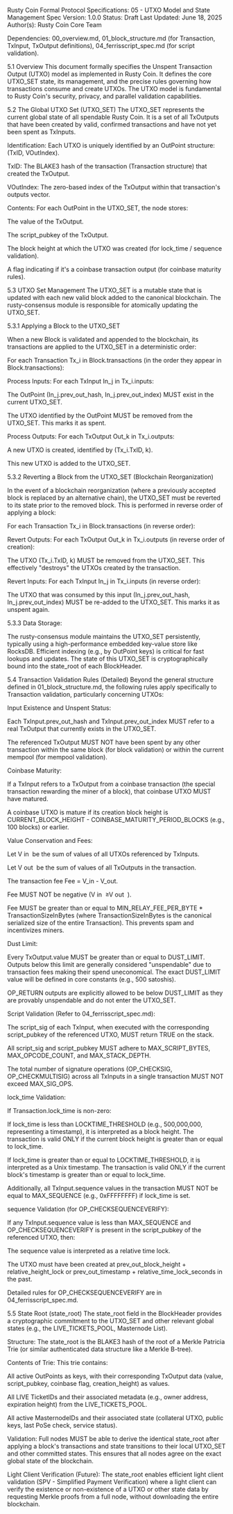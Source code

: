 Rusty Coin Formal Protocol Specifications: 05 - UTXO Model and State Management
Spec Version: 1.0.0
Status: Draft
Last Updated: June 18, 2025
Author(s): Rusty Coin Core Team

Dependencies: 00_overview.md, 01_block_structure.md (for Transaction, TxInput, TxOutput definitions), 04_ferrisscript_spec.md (for script validation).

5.1 Overview
This document formally specifies the Unspent Transaction Output (UTXO) model as implemented in Rusty Coin. It defines the core UTXO_SET state, its management, and the precise rules governing how transactions consume and create UTXOs. The UTXO model is fundamental to Rusty Coin's security, privacy, and parallel validation capabilities.

5.2 The Global UTXO Set (UTXO_SET)
The UTXO_SET represents the current global state of all spendable Rusty Coin. It is a set of all TxOutputs that have been created by valid, confirmed transactions and have not yet been spent as TxInputs.

Identification: Each UTXO is uniquely identified by an OutPoint structure: (TxID, VOutIndex).

TxID: The BLAKE3 hash of the transaction (Transaction structure) that created the TxOutput.

VOutIndex: The zero-based index of the TxOutput within that transaction's outputs vector.

Contents: For each OutPoint in the UTXO_SET, the node stores:

The value of the TxOutput.

The script_pubkey of the TxOutput.

The block height at which the UTXO was created (for lock_time / sequence validation).

A flag indicating if it's a coinbase transaction output (for coinbase maturity rules).

5.3 UTXO Set Management
The UTXO_SET is a mutable state that is updated with each new valid block added to the canonical blockchain. The rusty-consensus module is responsible for atomically updating the UTXO_SET.

5.3.1 Applying a Block to the UTXO_SET

When a new Block is validated and appended to the blockchain, its transactions are applied to the UTXO_SET in a deterministic order:

For each Transaction Tx_i in Block.transactions (in the order they appear in Block.transactions):

Process Inputs: For each TxInput In_j in Tx_i.inputs:

The OutPoint (In_j.prev_out_hash, In_j.prev_out_index) MUST exist in the current UTXO_SET.

The UTXO identified by the OutPoint MUST be removed from the UTXO_SET. This marks it as spent.

Process Outputs: For each TxOutput Out_k in Tx_i.outputs:

A new UTXO is created, identified by (Tx_i.TxID, k).

This new UTXO is added to the UTXO_SET.

5.3.2 Reverting a Block from the UTXO_SET (Blockchain Reorganization)

In the event of a blockchain reorganization (where a previously accepted block is replaced by an alternative chain), the UTXO_SET must be reverted to its state prior to the removed block. This is performed in reverse order of applying a block:

For each Transaction Tx_i in Block.transactions (in reverse order):

Revert Outputs: For each TxOutput Out_k in Tx_i.outputs (in reverse order of creation):

The UTXO (Tx_i.TxID, k) MUST be removed from the UTXO_SET. This effectively "destroys" the UTXOs created by the transaction.

Revert Inputs: For each TxInput In_j in Tx_i.inputs (in reverse order):

The UTXO that was consumed by this input (In_j.prev_out_hash, In_j.prev_out_index) MUST be re-added to the UTXO_SET. This marks it as unspent again.

5.3.3 Data Storage:

The rusty-consensus module maintains the UTXO_SET persistently, typically using a high-performance embedded key-value store like RocksDB. Efficient indexing (e.g., by OutPoint keys) is critical for fast lookups and updates. The state of this UTXO_SET is cryptographically bound into the state_root of each BlockHeader.

5.4 Transaction Validation Rules (Detailed)
Beyond the general structure defined in 01_block_structure.md, the following rules apply specifically to Transaction validation, particularly concerning UTXOs:

Input Existence and Unspent Status:

Each TxInput.prev_out_hash and TxInput.prev_out_index MUST refer to a real TxOutput that currently exists in the UTXO_SET.

The referenced TxOutput MUST NOT have been spent by any other transaction within the same block (for block validation) or within the current mempool (for mempool validation).

Coinbase Maturity:

If a TxInput refers to a TxOutput from a coinbase transaction (the special transaction rewarding the miner of a block), that coinbase UTXO MUST have matured.

A coinbase UTXO is mature if its creation block height is CURRENT_BLOCK_HEIGHT - COINBASE_MATURITY_PERIOD_BLOCKS (e.g., 100 blocks) or earlier.

Value Conservation and Fees:

Let V 
in
​
  be the sum of values of all UTXOs referenced by TxInputs.

Let V 
out
​
  be the sum of values of all TxOutputs in the transaction.

The transaction fee Fee = V_in - V_out.

Fee MUST NOT be negative (V 
in
​
 ≥V 
out
​
 ).

Fee MUST be greater than or equal to MIN_RELAY_FEE_PER_BYTE * TransactionSizeInBytes (where TransactionSizeInBytes is the canonical serialized size of the entire Transaction). This prevents spam and incentivizes miners.

Dust Limit:

Every TxOutput.value MUST be greater than or equal to DUST_LIMIT. Outputs below this limit are generally considered "unspendable" due to transaction fees making their spend uneconomical. The exact DUST_LIMIT value will be defined in core constants (e.g., 500 satoshis).

OP_RETURN outputs are explicitly allowed to be below DUST_LIMIT as they are provably unspendable and do not enter the UTXO_SET.

Script Validation (Refer to 04_ferrisscript_spec.md):

The script_sig of each TxInput, when executed with the corresponding script_pubkey of the referenced UTXO, MUST return TRUE on the stack.

All script_sig and script_pubkey MUST adhere to MAX_SCRIPT_BYTES, MAX_OPCODE_COUNT, and MAX_STACK_DEPTH.

The total number of signature operations (OP_CHECKSIG, OP_CHECKMULTISIG) across all TxInputs in a single transaction MUST NOT exceed MAX_SIG_OPS.

lock_time Validation:

If Transaction.lock_time is non-zero:

If lock_time is less than LOCKTIME_THRESHOLD (e.g., 500,000,000, representing a timestamp), it is interpreted as a block height. The transaction is valid ONLY if the current block height is greater than or equal to lock_time.

If lock_time is greater than or equal to LOCKTIME_THRESHOLD, it is interpreted as a Unix timestamp. The transaction is valid ONLY if the current block's timestamp is greater than or equal to lock_time.

Additionally, all TxInput.sequence values in the transaction MUST NOT be equal to MAX_SEQUENCE (e.g., 0xFFFFFFFF) if lock_time is set.

sequence Validation (for OP_CHECKSEQUENCEVERIFY):

If any TxInput.sequence value is less than MAX_SEQUENCE and OP_CHECKSEQUENCEVERIFY is present in the script_pubkey of the referenced UTXO, then:

The sequence value is interpreted as a relative time lock.

The UTXO must have been created at prev_out_block_height + relative_height_lock or prev_out_timestamp + relative_time_lock_seconds in the past.

Detailed rules for OP_CHECKSEQUENCEVERIFY are in 04_ferrisscript_spec.md.

5.5 State Root (state_root)
The state_root field in the BlockHeader provides a cryptographic commitment to the UTXO_SET and other relevant global states (e.g., the LIVE_TICKETS_POOL, Masternode List).

Structure: The state_root is the BLAKE3 hash of the root of a Merkle Patricia Trie (or similar authenticated data structure like a Merkle B-tree).

Contents of Trie: This trie contains:

All active OutPoints as keys, with their corresponding TxOutput data (value, script_pubkey, coinbase flag, creation_height) as values.

All LIVE TicketIDs and their associated metadata (e.g., owner address, expiration height) from the LIVE_TICKETS_POOL.

All active MasternodeIDs and their associated state (collateral UTXO, public keys, last PoSe check, service status).

Validation: Full nodes MUST be able to derive the identical state_root after applying a block's transactions and state transitions to their local UTXO_SET and other committed states. This ensures that all nodes agree on the exact global state of the blockchain.

Light Client Verification (Future): The state_root enables efficient light client validation (SPV - Simplified Payment Verification) where a light client can verify the existence or non-existence of a UTXO or other state data by requesting Merkle proofs from a full node, without downloading the entire blockchain.